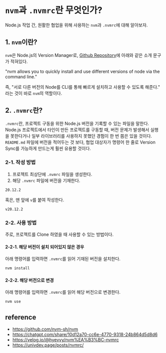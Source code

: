 # `nvm`과 `.nvmrc`란 무엇인가?

Node.js 작업 간, 원활한 협업을 위해 사용하는 `nvm`과 `.nvmrc`에 대해 알아보자.

## 1. `nvm`이란?

`nvm`은 Node.js의 Version Manager로, [Github Repository](https://github.com/nvm-sh/nvm)에 아래와 같은 소개 문구가 적혀있다.

"nvm allows you to quickly install and use different versions of node via the command line."

즉, "서로 다른 버전의 Node를 CLI를 통해 빠르게 설치하고 사용할 수 있도록 해준다." 라는 것이 바로 `nvm`의 역할이다.

## 2. `.nvmrc`란?

`.nvmrc`란, 프로젝트 구동을 위한 Node.js 버전을 기록할 수 있는 파일을 말한다. Node.js 프로젝트에서 타인이 만든 프로젝트를 구동할 때, 버전 문제가 발생해서 실행을 못한다거나 일부 라이브러리를 사용하지 못했던 경험이 한 번 쯤은 있을 것이다. `README.md` 파일에 버전을 적어두는 것 보다, 협업 대상자가 명령어 한 줄로 Version Sync를 가능하게 만드는게 훨씬 유용할 것이다.

### 2-1. 작성 방법

1. 프로젝트 최상단에 `.nvmrc` 파일을 생성한다.
1. 해당 `.nvmrc` 파일에 버전을 기재한다.

```text
20.12.2
```

혹은, 맨 앞에 `v`를 붙여 작성한다.

```text
v20.12.2
```

### 2-2. 사용 방법

주로, 프로젝트를 Clone 하였을 때 사용할 수 있는 방법이다.

#### 2-2-1. 해당 버전이 설치 되어있지 않은 경우

아래 명령어를 입력하면 `.nvmrc`를 읽어 기재된 버전을 설치한다.

```bash
nvm install
```

#### 2-2-2. 해당 버전으로 변경

아래 명령어를 입력하면 `.nvmrc`를 읽어 해당 버전으로 변경한다.

```bash
nvm use
```

## reference

- <https://github.com/nvm-sh/nvm>
- <https://chatgpt.com/share/10d12a70-cc6e-4770-9318-24b864d5d8d6>
- <https://velog.io/@hyevvy/nvm%EA%B3%BC-nvmrc>
- <https://univdev.page/posts/nvmrc/>
